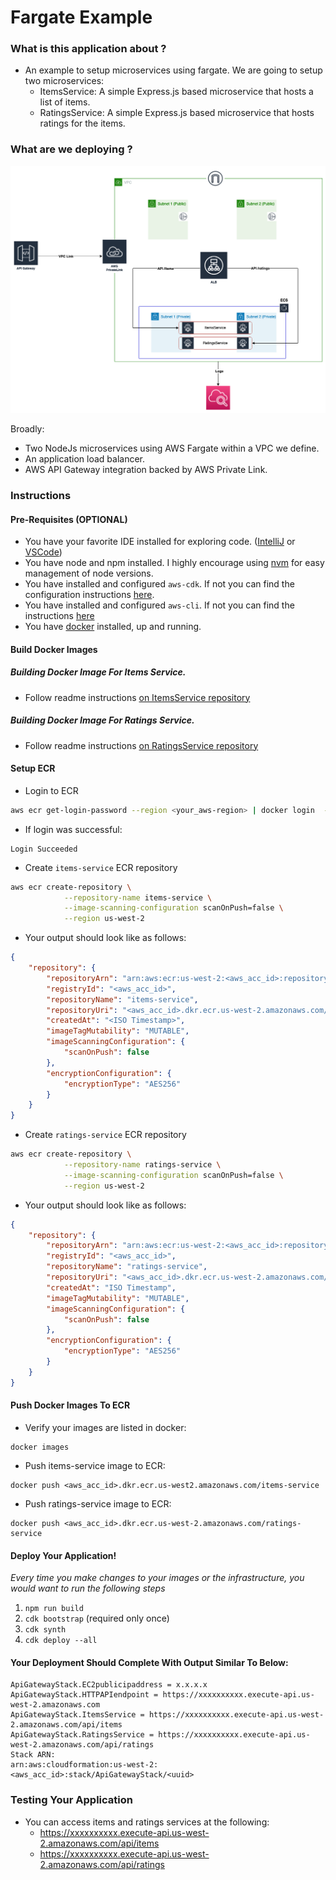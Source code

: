 # Fargate Example

### What is this application about ?
* An example to setup microservices using fargate. We are going to setup two microservices: 
  * ItemsService: A simple Express.js based microservice that hosts a list of items.
  * RatingsService: A simple Express.js based microservice that hosts ratings for the items.


### What are we deploying ?
![](diagrams/architecture.png)

Broadly:
* Two NodeJs microservices using AWS Fargate within a VPC we define.
* An application load balancer.
* AWS API Gateway integration backed by AWS Private Link. 


### Instructions

#### Pre-Requisites (OPTIONAL)
* You have your favorite IDE installed for exploring code. ([IntelliJ](https://www.jetbrains.com/idea/) or [VSCode](https://code.visualstudio.com))
* You have node and npm installed. I highly encourage using [nvm](https://github.com/nvm-sh/nvm) for easy management of node versions. 
* You have installed and configured `aws-cdk`. If not you can find the configuration instructions [here](https://docs.aws.amazon.com/cdk/v2/guide/getting_started.html).
* You have installed and configured `aws-cli`. If not you can find the instructions [here](https://docs.aws.amazon.com/cli/latest/userguide/getting-started-install.html)
* You have [docker](https://www.docker.com) installed, up and running.


#### Build Docker Images

##### Building Docker Image For Items Service.
* Follow readme instructions [on ItemsService repository](https://github.com/JoeNonExotic/ItemsService)

##### Building Docker Image For Ratings Service.
* Follow readme instructions [on RatingsService repository](https://github.com/JoeNonExotic/RatingsService)

#### Setup ECR
* Login to ECR
```bash
aws ecr get-login-password --region <your_aws-region> | docker login  --username AWS   --password-stdin <aws_acc_id>.dkr.ecr.us-west-2.amazonaws.com
```
* If login was successful:
```
Login Succeeded
```

* Create `items-service` ECR repository
```bash
aws ecr create-repository \
            --repository-name items-service \
            --image-scanning-configuration scanOnPush=false \
            --region us-west-2
```
* Your output should look like as follows: 
```json
{
    "repository": {
        "repositoryArn": "arn:aws:ecr:us-west-2:<aws_acc_id>:repository/items-service1",
        "registryId": "<aws_acc_id>",
        "repositoryName": "items-service",
        "repositoryUri": "<aws_acc_id>.dkr.ecr.us-west-2.amazonaws.com/items-service1",
        "createdAt": "<ISO Timestamp>",
        "imageTagMutability": "MUTABLE",
        "imageScanningConfiguration": {
            "scanOnPush": false
        },
        "encryptionConfiguration": {
            "encryptionType": "AES256"
        }
    }
}
```


* Create `ratings-service` ECR repository
```bash
aws ecr create-repository \
            --repository-name ratings-service \
            --image-scanning-configuration scanOnPush=false \
            --region us-west-2
```
* Your output should look like as follows:
```json
{
    "repository": {
        "repositoryArn": "arn:aws:ecr:us-west-2:<aws_acc_id>:repository/ratings-service",
        "registryId": "<aws_acc_id>",
        "repositoryName": "ratings-service",
        "repositoryUri": "<aws_acc_id>.dkr.ecr.us-west-2.amazonaws.com/ratings-service",
        "createdAt": "ISO Timestamp",
        "imageTagMutability": "MUTABLE",
        "imageScanningConfiguration": {
            "scanOnPush": false
        },
        "encryptionConfiguration": {
            "encryptionType": "AES256"
        }
    }
}
```

#### Push Docker Images To ECR
* Verify your images are listed in docker: 
```
docker images
```

* Push items-service image to ECR: 
```
docker push <aws_acc_id>.dkr.ecr.us-west2.amazonaws.com/items-service
```

* Push ratings-service image to ECR: 
```
docker push <aws_acc_id>.dkr.ecr.us-west-2.amazonaws.com/ratings-service
```

#### Deploy Your Application! 
_Every time you make changes to your images or the infrastructure, you would want to run the following steps_
1. `npm run build`
2. `cdk bootstrap` (required only once)
3. `cdk synth`
4. `cdk deploy --all`

#### Your Deployment Should Complete With Output Similar To Below:
```
ApiGatewayStack.EC2publicipaddress = x.x.x.x
ApiGatewayStack.HTTPAPIendpoint = https://xxxxxxxxxx.execute-api.us-west-2.amazonaws.com
ApiGatewayStack.ItemsService = https://xxxxxxxxxx.execute-api.us-west-2.amazonaws.com/api/items
ApiGatewayStack.RatingsService = https://xxxxxxxxxx.execute-api.us-west-2.amazonaws.com/api/ratings
Stack ARN:
arn:aws:cloudformation:us-west-2:<aws_acc_id>:stack/ApiGatewayStack/<uuid>
```

### Testing Your Application
* You can access items and ratings services at the following: 
  * https://xxxxxxxxxx.execute-api.us-west-2.amazonaws.com/api/items
  * https://xxxxxxxxxx.execute-api.us-west-2.amazonaws.com/api/ratings